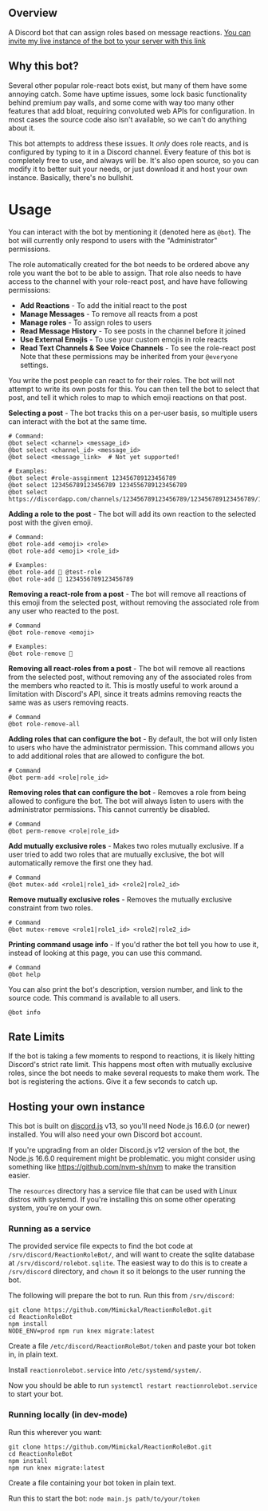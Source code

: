 ## Overview
A Discord bot that can assign roles based on message reactions.
[You can invite my live instance of the bot to your server with this link](
https://discord.com/oauth2/authorize?client_id=692585944934514738&scope=bot&permissions=335881280
)

## Why this bot?
Several other popular role-react bots exist, but many of them have some annoying
catch. Some have uptime issues, some lock basic functionality behind premium pay
walls, and some come with way too many other features that add bloat, requiring
convoluted web APIs for configuration. In most cases the source code also isn't
available, so we can't do anything about it.

This bot attempts to address these issues. It _only_ does role reacts, and is
configured by typing to it in a Discord channel. Every feature of this bot is
completely free to use, and always will be. It's also open source, so you can
modify it to better suit your needs, or just download it and host your own
instance. Basically, there's no bullshit.

# Usage
You can interact with the bot by mentioning it (denoted here as `@bot`). The bot
will currently only respond to users with the "Administrator" permissions.

The role automatically created for the bot needs to be ordered above any role
you want the bot to be able to assign. That role also needs to have access to
the channel with your role-react post, and have have following permissions:
* **Add Reactions** - To add the initial react to the post
* **Manage Messages** - To remove all reacts from a post
* **Manage roles** - To assign roles to users
* **Read Message History** - To see posts in the channel before it joined
* **Use External Emojis** - To use your custom emojis in role reacts
* **Read Text Channels & See Voice Channels** - To see the role-react post
Note that these permissions may be inherited from your `@everyone` settings.

You write the post people can react to for their roles. The bot will not attempt
to write its own posts for this. You can then tell the bot to select that post,
and tell it which roles to map to which emoji reactions on that post.

**Selecting a post** - The bot tracks this on a per-user basis, so multiple users can
interact with the bot at the same time.
```
# Command:
@bot select <channel> <message_id>
@bot select <channel_id> <message_id>
@bot select <message_link>  # Not yet supported!

# Examples:
@bot select #role-assginment 123456789123456789
@bot select 123456789123456789 1234556789123456789
@bot select https://discordapp.com/channels/123456789123456789/123456789123456789/123456789123456789
```

**Adding a role to the post** - The bot will add its own reaction to the selected
post with the given emoji.
```
# Command:
@bot role-add <emoji> <role>
@bot role-add <emoji> <role_id>

# Examples:
@bot role-add 🦊 @test-role
@bot role-add 🦊 1234556789123456789
```

**Removing a react-role from a post** - The bot will remove all reactions of
this emoji from the selected post, without removing the associated role from any
user who reacted to the post.
```
# Command
@bot role-remove <emoji>

# Examples:
@bot role-remove 🦊
```

**Removing all react-roles from a post** - The bot will remove all reactions
from the selected post, without removing any of the associated roles from the
members who reacted to it. This is mostly useful to work around a limitation
with Discord's API, since it treats admins removing reacts the same was as users
removing reacts.
```
# Command
@bot role-remove-all
```

**Adding roles that can configure the bot** - By default, the bot will only
listen to users who have the administrator permission. This command allows you
to add additional roles that are allowed to configure the bot.
```
# Command
@bot perm-add <role|role_id>
```

**Removing roles that can configure the bot** - Removes a role from being
allowed to configure the bot. The bot will always listen to users with the
administrator permissions. This cannot currently be disabled.
```
# Command
@bot perm-remove <role|role_id>
```

**Add mutually exclusive roles** - Makes two roles mutually exclusive. If a user
tried to add two roles that are mutually exclusive, the bot will automatically
remove the first one they had.
```
# Command
@bot mutex-add <role1|role1_id> <role2|role2_id>
```

**Remove mutually exclusive roles** - Removes the mutually exclusive constraint
from two roles.
```
# Command
@bot mutex-remove <role1|role1_id> <role2|role2_id>
```

**Printing command usage info** - If you'd rather the bot tell you how to use
it, instead of looking at this page, you can use this command.
```
# Command
@bot help
```

You can also print the bot's description, version number, and link to the source
code. This command is available to all users.
```
@bot info
```

## Rate Limits
If the bot is taking a few moments to respond to reactions, it is likely hitting
Discord's strict rate limit. This happens most often with mutually exclusive
roles, since the bot needs to make several requests to make them work. The bot
is registering the actions. Give it a few seconds to catch up.

## Hosting your own instance
This bot is built on [discord.js](https://discord.js.org/#/) v13, so you'll need
Node.js 16.6.0 (or newer) installed. You will also need your own Discord bot
account.

If you're upgrading from an older Discord.js v12 version of the bot, the Node.js
16.6.0 requirement might be problematic. you might consider using something like
https://github.com/nvm-sh/nvm to make the transition easier.

The `resources` directory has a service file that can be used with Linux distros
with systemd. If you're installing this on some other operating system, you're
on your own.

### Running as a service
The provided service file expects to find the bot code at
`/srv/discord/ReactionRoleBot/`, and will want to create the sqlite database at
`/srv/discord/rolebot.sqlite`. The easiest way to do this is to create a
`/srv/discord` directory, and `chown` it so it belongs to the user running the
bot.

The following will prepare the bot to run. Run this from `/srv/discord`:
```
git clone https://github.com/Mimickal/ReactionRoleBot.git
cd ReactionRoleBot
npm install
NODE_ENV=prod npm run knex migrate:latest
```

Create a file `/etc/discord/ReactionRoleBot/token` and paste your bot token in,
in plain text.

Install `reactionrolebot.service` into `/etc/systemd/system/`.

Now you should be able to run `systemctl restart reactionrolebot.service` to
start your bot.

### Running locally (in dev-mode)
Run this wherever you want:
```
git clone https://github.com/Mimickal/ReactionRoleBot.git
cd ReactionRoleBot
npm install
npm run knex migrate:latest
```

Create a file containing your bot token in plain text.

Run this to start the bot: `node main.js path/to/your/token`
